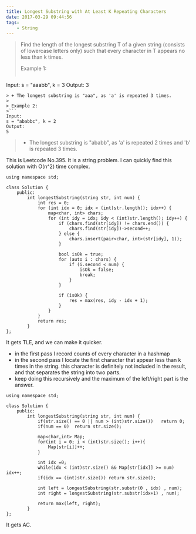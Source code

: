 ```yaml
---
title: Longest Substring with At Least K Repeating Characters
date: 2017-03-29 09:44:56
tags:
    - String
---
```


> Find the length of the longest substring T of a given string (consists of lowercase letters only) such that every character in T appears no less than k times.
>
> Example 1:
>```
Input:
s = "aaabb", k = 3
Output:
3
```
> + The longest substring is "aaa", as 'a' is repeated 3 times.
>
> Example 2:
>```
Input:
s = "ababbc", k = 2
Output:
5
```
> + The longest substring is "ababb", as 'a' is repeated 2 times and 'b' is repeated 3 times.

<!--more-->

This is Leetcode No.395. It is a string problem. I can quickly find this solution with O(n^2) time complex.

```
using namespace std;

class Solution {
    public:
        int longestSubstring(string str, int num) {
            int res = 0;
            for (int idx = 0; idx < (int)str.length(); idx++) {
                map<char, int> chars;
                for (int idy = idx; idy < (int)str.length(); idy++) {
                    if (chars.find(str[idy]) != chars.end()) {
                        chars.find(str[idy])->second++;
                    } else {
                        chars.insert(pair<char, int>(str[idy], 1));
                    }

                    bool isOk = true;
                    for (auto i : chars) {
                        if (i.second < num) {
                            isOk = false;
                            break;
                        }
                    }

                    if (isOk) {
                        res = max(res, idy - idx + 1);
                    }
                }
            }
            return res;
        }
};
```

It gets TLE, and we can make it quicker.

+ in the first pass I record counts of every character in a hashmap
+ in the second pass I locate the first character that appear less than k times in the string. this character is definitely not included in the result, and that separates the string into two parts.
+ keep doing this recursively and the maximum of the left/right part is the answer.

```
using namespace std;

class Solution {
    public:
        int longestSubstring(string str, int num) {
            if(str.size() == 0 || num > (int)str.size())   return 0;
            if(num == 0)  return str.size();

            map<char,int> Map;
            for(int i = 0; i < (int)str.size(); i++){
                Map[str[i]]++;
            }

            int idx =0;
            while(idx < (int)str.size() && Map[str[idx]] >= num)    idx++;
            if(idx == (int)str.size()) return str.size();

            int left = longestSubstring(str.substr(0 , idx) , num);
            int right = longestSubstring(str.substr(idx+1) , num);

            return max(left, right);
        }
};
```

It gets AC.
